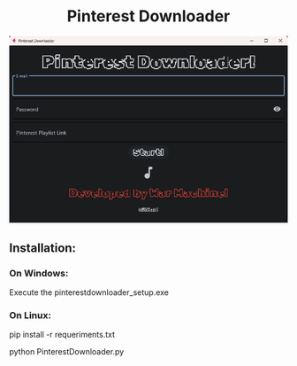 <h1 align="center">Pinterest Downloader</h1>

<p align="center">
  <img src="assets/pinterestdownloader.png" alt="Pinterest Downloader">
</p>

<h2>Installation: </h2>

<h3>On Windows: </h3>
<p>Execute the pinterestdownloader_setup.exe</p>

<h3>On Linux: </h3>
<p>pip install -r requeriments.txt</p>
<p>python PinterestDownloader.py</p>
